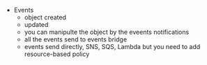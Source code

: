 

- Events
    - object created
    - updated
    - you can manipulte the object by the eveents notifications
    - all the events send to events bridge
    - events send directly, SNS, SQS, Lambda but you need to add resource-based policy  